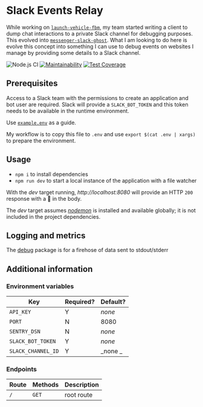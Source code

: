 # Slack Events Relay

While working on [`launch-vehicle-fbm`](https://github.com/CondeNast/launch-vehicle-fbm), my team started writing a  client to dump chat interactions to a private Slack channel for debugging purposes. This evolved into [`messenger-slack-ghost`](https://github.com/crccheck/messenger-slack-ghost). What I am looking to do here is evolve this concept into something I can use to debug events on websites I manage by providing some details to a Slack channel.

![Node.js CI](https://github.com/stripethree/slack-events-relay/workflows/Node.js%20CI/badge.svg)
[![Maintainability](https://api.codeclimate.com/v1/badges/83d1fba8a9ddaab579e9/maintainability)](https://codeclimate.com/github/stripethree/slack-events-relay/maintainability)
[![Test Coverage](https://api.codeclimate.com/v1/badges/83d1fba8a9ddaab579e9/test_coverage)](https://codeclimate.com/github/stripethree/slack-events-relay/test_coverage)

## Prerequisites

Access to a Slack team with the permissions to create an application and bot user are required. Slack will provide a `SLACK_BOT_TOKEN` and this token needs to be available in the runtime environment.

Use [`example.env`](./example.env) as a guide.

My workflow is to copy this file to `.env` and use `export $(cat .env | xargs)` to prepare the environment.

## Usage

* `npm i` to install dependencies
* `npm run dev` to start a local instance of the
application with a file watcher

With the _dev_ target running, _http://localhost:8080_ will provide an HTTP `200` response with a 🤖 in the body.

The _dev_ target assumes [_nodemon_] is installed and available globally; it is not included in the project dependencies.

[_nodemon_]: http://nodemon.io/

## Logging and metrics

The [debug] package is for a firehose of data sent to stdout/stderr

[debug]: https://github.com/visionmedia/debug

## Additional information

### Environment variables

| Key | Required? | Default? |
|-|-|-|
| `API_KEY` | Y | _none_ |
| `PORT` | N | 8080 |
| `SENTRY_DSN` | N | _none_
| `SLACK_BOT_TOKEN` | Y | _none_ |
| `SLACK_CHANNEL_ID` | Y | _none _ |

### Endpoints

| Route | Methods | Description |
|-|-|-|
| `/` | `GET` | root route |

